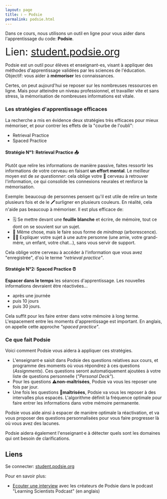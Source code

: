 ```yaml
---
layout: page
title: ℹ️ – Podsie
permalink: podsie.html
---
```


Dans ce cours, nous utilisons un outil en ligne pour vous aider dans l'apprentissage du code: **Podsie**. 

<span style="font-size:2rem">Lien: [student.podsie.org](https://student.podsie.org/)</span>

Podsie est un outil pour élèves et enseignant-es, visant à appliquer des méthodes d'apprentissage validées par les sciences de l'éducation. Objectif: vous aider à **mémoriser** les connaissances.

Certes, on peut aujourd'hui se reposer sur les nombreuses ressources en ligne. Mais pour atteindre un niveau professionnel, et travailler vite et sans stress, la mémorisation de nombreuses informations est vitale.

### Les stratégies d'apprentissage efficaces

La recherche a mis en évidence deux stratégies très efficaces pour mieux mémoriser, et pour contrer les effets de la "courbe de l'oubli":

- Retrieval Practice
- Spaced Practice

#### Stratégie N°1: Retrieval Practice 📤

Plutôt que relire les informations de manière passive, faites ressortir les informations de votre cerveau en faisant **un effort mental**. Le meilleur moyen est de *se questionner*: cela oblige votre 🧠 cerveau à retrouver l'information, ce qui consolide les connexions neurales et renforce la mémorisation.

Exemple: beaucoup de personnes pensent qu'il est utile de relire un texte plusieurs fois et de le 🖍surligner en plusieurs couleurs. En réalité, cela n'aide pas beaucoup à mémoriser. Il est plus efficace de:

- 🗒 Se mettre devant une **feuille blanche** et écrire, de mémoire, tout ce dont on se souvient sur un sujet.
- 🌳 Même chose, mais le faire sous forme de *mindmap* (arborescence).
- 💁‍♀️ Expliquer votre sujet à une autre personne (une amie, votre grand-mère, un enfant, votre chat...), sans vous servir de support.

Cela oblige votre cerveau à accéder à l'information que vous avez "enregistrée", d'où le terme *"retrieval practice"*.

#### Stratégie N°2: Spaced Practice ⏰

**Espacer dans le temps** les séances d'apprentissage. Les nouvelles informations devraient être réactivées... 

- après une journée
- puis 10 jours
- puis 30 jours. 

Cela suffit pour les faire entrer dans votre mémoire à long terme. L'espacement entre les moments d'apprentissage est important. En anglais, on appelle cette approche *"spaced practice"*.

### Ce que fait Podsie

Voici comment Podsie vous aidera à appliquer ces stratégies.

- L'enseignant·e saisit dans Podsie des questions relatives aux cours, et programme des moments où vous répondrez à ces questions (*Assignments*). Ces questions seront automatiquement ajoutées à votre liste de questions personnelle (*"Personal Deck"*).
- Pour les questions ⚠️**non-maîtrisées**, Podsie va vous les reposer une fois par jour.
- Une fois les questions 💪**maîtrisées**, Podsie va vous les reposer à des intervalles plus espacés. L'algorithme définit la fréquence optimale pour faire entrer les informations dans votre mémoire permanente.

Podsie vous aide ainsi à espacer de manière optimale la réactivation, et va vous proposer des questions personnalisées pour vous faire progresser là où vous avez des lacunes.

Podsie aidera également l'enseignant·e à détecter quels sont les domaines qui ont besoin de clarifications.

## Liens

Se connecter: [student.podsie.org](https://student.podsie.org/)

Pour en savoir plus:

- [Ecouter une interview](https://www.learningscientists.org/learning-scientists-podcast/2021/2/25/episode-54-an-interview-with-the-co-founders-of-podsie) avec les créateurs de Podsie dans le podcast "Learning Scientists Podcast" (en anglais)
